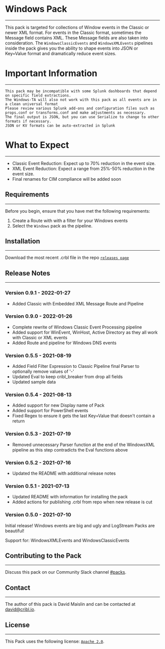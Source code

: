 # Windows Pack
----
This pack is targeted for collections of Window events in the Classic or newer XML format. For events in the Classic format, sometimes the Message field contains XML.  These Message fields are also taken into consideration.  The `WindowsClassicEvents` and `WindowsXMLEvents` pipelines inside the pack gives you the ability to shape events into JSON or Key=Value format and dramatically reduce event sizes.

# Important Information
---
```
This pack may be incompatible with some Splunk dashboards that depend on specific field extractions.
The Windows-TA will also not work with this pack as all events are in a clean universal format
Please review various Splunk add-ons and configuration files such as props.conf or transforms.conf and make adjustments as necessary.
The final output is JSON, but you can use Serialize to change to other formats if necessary.
JSON or KV formats can be auto-extracted in Splunk
```

# What to Expect
---
* Classic Event Reduction:  Expect up to 70% reduction in the event size.
* XML Event Reduction:  Expect a range from 25%-50% reduction in the event size.
* Final renames for CIM compliance will be added soon

## Requirements
---
Before you begin, ensure that you have met the following requirements:

1. Create a Route with with a filter for your Windows events
2. Select the `Windows` pack as the pipeline.

## Installation
---
Download the most recent .crbl file in the repo [`releases page`](https://github.com/criblpacks/cribl-windows-events/releases)

## Release Notes
---
### Version 0.9.1 - 2022-01-27
- Added Classic with Embedded XML Message Route and Pipeline

### Version 0.9.0 - 2022-01-26
- Complete rewrite of Windows Classic Event Processing pipeline
- Added support for WinEvent, WinHost, Active Directory as they all work with Classic or XML events
- Added Route and pipeline for Windows DNS events

### Version 0.5.5 - 2021-08-19
- Added Field Filter Expression to Classic Pipeline final Parser to optionally remove values of '-'
- Updated Eval to keep cribl_breaker from drop all fields
- Updated sample data

### Version 0.5.4 - 2021-08-13
- Added support for new Display name of Pack
- Added support for PowerShell events
- Fixed Regex to ensure it gets the last Key=Value that doesn't contain a return

### Version 0.5.3 - 2021-07-19
- Removed unnecessary Parser function at the end of the WindowsXML pipeline as this step contradicts the Eval functions above

### Version 0.5.2 - 2021-07-16
- Updated the README with additional release notes

### Version 0.5.1 - 2021-07-13
- Updated README with information for installing the pack
- Added actions for publishing .crbl from repo when new release is cut

### Version 0.5.0 - 2021-07-10
Initial release! Windows events are big and ugly and LogStream Packs are beautiful!

Support for: WindowsXMLEvents and WindowsClassicEvents


## Contributing to the Pack
---
Discuss this pack on our Community Slack channel [#packs](https://cribl-community.slack.com/archives/C021UP7ETM3).

## Contact
---
The author of this pack is David Maislin and can be contacted at <david@cribl.io>.

## License
---
This Pack uses the following license: [`Apache 2.0`](https://github.com/criblio/appscope/blob/master/LICENSE).

